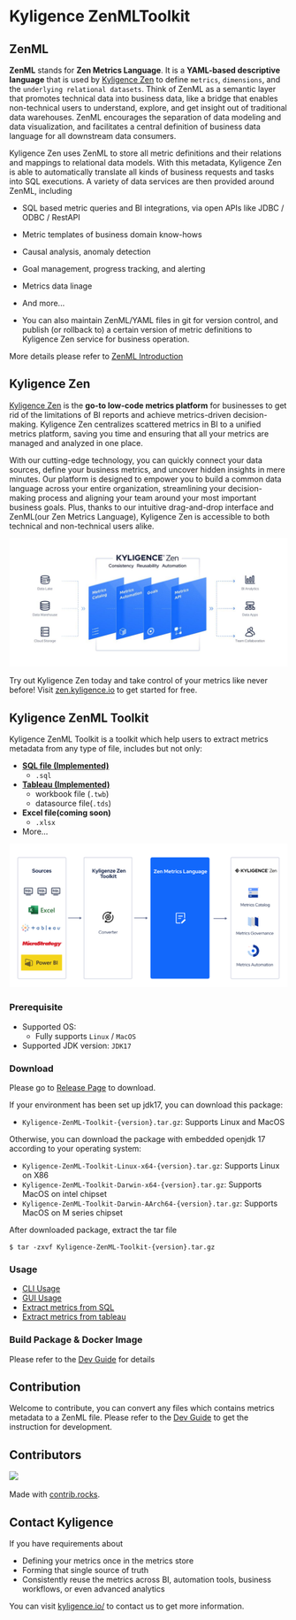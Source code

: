 # Kyligence ZenMLToolkit

## ZenML

**ZenML** stands for **Zen Metrics Language**. It is a **YAML-based descriptive language** that is used
by [Kyligence Zen](https://kyligence.io/zen) to define `metrics`, `dimensions`, and
the `underlying relational datasets`. Think of ZenML as a semantic layer that promotes technical
data into business data, like a bridge that enables non-technical users to understand, explore, and get insight out of
traditional data warehouses. ZenML encourages the separation of data modeling and data visualization, and facilitates a
central definition of business data language for all downstream data consumers.

Kyligence Zen uses ZenML to store all metric definitions and their relations and mappings to relational data models.
With this metadata, Kyligence Zen is able to automatically translate all kinds of business requests and tasks into SQL
executions. A variety of data services are then provided around ZenML, including

- SQL based metric queries and BI integrations, via open APIs like JDBC / ODBC / RestAPI
- Metric templates of business domain know-hows
- Causal analysis, anomaly detection
- Goal management, progress tracking, and alerting
- Metrics data linage
- And more...

- You can also maintain ZenML/YAML files in git for version control, and publish (or rollback to) a certain version of
  metric definitions to Kyligence Zen service for business operation.

More details please refer to [ZenML Introduction](https://zen-docs.kyligence.io/en/appendix/zenml-reference)

## Kyligence Zen

[Kyligence Zen](https://kyligence.io/zen) is the **go-to low-code metrics platform** for businesses to get rid of the
limitations of BI reports and
achieve metrics-driven decision-making. Kyligence Zen centralizes scattered metrics in BI to a unified metrics platform,
saving you time and ensuring that all your metrics are managed and analyzed in one place.

With our cutting-edge technology, you can quickly connect your data sources, define your business metrics, and uncover
hidden insights in mere minutes. Our platform is designed to empower you to build a common data language across your
entire organization, streamlining your decision-making process and aligning your team around your most important
business goals. Plus, thanks to our intuitive drag-and-drop interface and ZenML(our Zen Metrics Language), Kyligence Zen
is accessible to both technical and non-technical users alike.

![zen](docs/images/zen.png)

Try out Kyligence Zen today and take control of your metrics like never before!
Visit [zen.kyligence.io](https://kyligence.io/zen) to get started
for free.

## Kyligence ZenML Toolkit

Kyligence ZenML Toolkit is a toolkit which help users to extract metrics metadata from any type of file, includes but
not only:

- **[SQL file (Implemented)](docs/sql_to_metrics.md)**
    - `.sql`
- **[Tableau (Implemented)](docs/tableau_to_metrics.md)**
    - workbook file (`.twb`)
    - datasource file(`.tds`)
- **Excel file(coming soon)**
    - `.xlsx`
- More...

![arch](docs/images/architecture.png)

### Prerequisite

- Supported OS:
    - Fully supports `Linux` / `MacOS`
- Supported JDK version: `JDK17`

### Download

Please go to [Release Page](https://github.com/Kyligence/zen-ml-toolkit/releases) to download.

If your environment has been set up jdk17, you can download this package:

- `Kyligence-ZenML-Toolkit-{version}.tar.gz`: Supports Linux and MacOS

Otherwise, you can download the package with embedded openjdk 17 according to your operating system:

- `Kyligence-ZenML-Toolkit-Linux-x64-{version}.tar.gz`: Supports Linux on X86
- `Kyligence-ZenML-Toolkit-Darwin-x64-{version}.tar.gz`: Supports MacOS on intel chipset
- `Kyligence-ZenML-Toolkit-Darwin-AArch64-{version}.tar.gz`: Supports MacOS on M series chipset

After downloaded package, extract the tar file

```
$ tar -zxvf Kyligence-ZenML-Toolkit-{version}.tar.gz
```

### Usage
- [CLI Usage](docs/cli.md)
- [GUI Usage](docs/server.md)
- [Extract metrics from SQL](docs/sql_to_metrics.md)
- [Extract metrics from tableau](docs/tableau_to_metrics.md)

### Build Package & Docker Image

Please refer to the [Dev Guide](docs/dev.md) for details


## Contribution
Welcome to contribute, you can convert any files which contains metrics metadata to a ZenML file.
Please refer to the [Dev Guide](docs/dev.md) to get the instruction for development.

## Contributors

<a href="https://github.com/Kyligence/zen-ml-toolkit/graphs/contributors">
  <img src="https://contrib.rocks/image?repo=Kyligence/zen-ml-toolkit" />
</a>

Made with [contrib.rocks](https://contrib.rocks).

## Contact Kyligence

If you have requirements about

- Defining your metrics once in the metrics store
- Forming that single source of truth
- Consistently reuse the metrics across BI, automation tools, business workflows, or even advanced analytics

You can visit [kyligence.io/](https://kyligence.io/) to contact us to get more information.